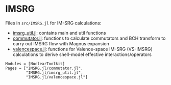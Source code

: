 # IMSRG

Files in `src/IMSRG.jl` for IM-SRG calculations:
- [imsrg_util.jl](https://github.com/SotaYoshida/NuclearToolkit.jl/tree/main/src/IMSRG.jl/imsrg_util.jl): contains main and util functions 
- [commutator.jl](https://github.com/SotaYoshida/NuclearToolkit.jl/tree/main/src/IMSRG.jl/commutator.jl): functions to calculate commutators and BCH transform to carry out IMSRG flow with Magnus expansion
- [valencespace.jl](https://github.com/SotaYoshida/NuclearToolkit.jl/tree/main/src/IMSRG.jl/valencespace.jl): functions for Valence-space IM-SRG (VS-IMSRG) calculations to derive shell-model effective interactions/operators


```@autodocs
Modules = [NuclearToolkit]
Pages = ["IMSRG.jl/commutator.jl",
         "IMSRG.jl/imsrg_util.jl",
         "IMSRG.jl/valencespace.jl"]
``` 
